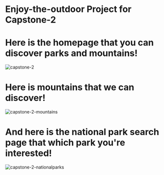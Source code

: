 # Enjoy-the-outdoor Project for Capstone-2 
# Here is the homepage that you can discover parks and mountains!  
![capstone-2](https://github.com/mkpcoding/enjoy-the-outdoors/assets/101961201/496b40d7-b8c9-4489-bd2e-91d56e9d31c0)
# Here is mountains that we can discover! 
![capstone-2-mountains](https://github.com/mkpcoding/enjoy-the-outdoors/assets/101961201/5f86c668-cf8a-4323-b70c-bf11764cc091)
# And here is the national park search page that which park you're interested! 
![capstone-2-nationalparks](https://github.com/mkpcoding/enjoy-the-outdoors/assets/101961201/004dc8e5-284a-4747-8767-e4dd46b339e2)
